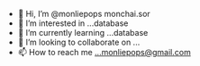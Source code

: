 - 👋 Hi, I’m @monliepops monchai.sor
- 👀 I’m interested in ...database
- 🌱 I’m currently learning ...database
- 💞️ I’m looking to collaborate on ...
- 📫 How to reach me ...monliepops@gmail.com

<!---
monliepops/monliepops is a ✨ special ✨ repository because its `README.md` (this file) appears on your GitHub profile.
You can click the Preview link to take a look at your changes.
--->
